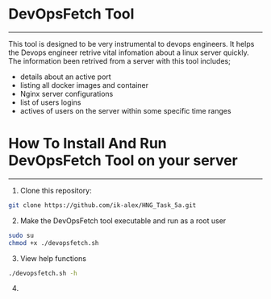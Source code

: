 # DevOpsFetch Tool
---

This tool is designed to be very instrumental to devops engineers. It helps the Devops engineer retrive vital infomation about a linux server quickly. The information been retrived from a server with this tool includes; 
- details about an active port
- listing all docker images and container
- Nginx server configurations
- list of users logins
- actives of users on the server within some specific time ranges

# How To Install And Run DevOpsFetch Tool on your server
---

1. Clone this repository:
```sh
git clone https://github.com/ik-alex/HNG_Task_5a.git
```

2. Make the DevOpsFetch tool executable and run as a root user
```sh
sudo su
chmod +x ./devopsfetch.sh
```

3. View help functions
```sh
./devopsfetch.sh -h
```

4. 
